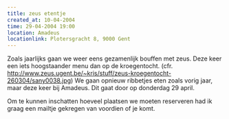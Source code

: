 ```yaml
---
title: zeus etentje
created_at: 10-04-2004
time: 29-04-2004 19:00
location: Amadeus
locationlink: Plotersgracht 8, 9000 Gent
---
```


Zoals jaarlijks gaan we weer eens gezamenlijk bouffen met zeus.  Deze
keer een iets hoogstaander menu dan op de kroegentocht. (cfr.
http://www.zeus.ugent.be/~kris/stuff/zeus-kroegentocht-260304/sany0038.jpg)
We gaan opnieuw ribbetjes eten zoals vorig jaar, maar deze keer bij
Amadeus.  Dit gaat door op donderdag 29 april.

Om te kunnen inschatten hoeveel plaatsen we moeten reserveren had ik
graag een mailtje gekregen van voordien of je komt.
